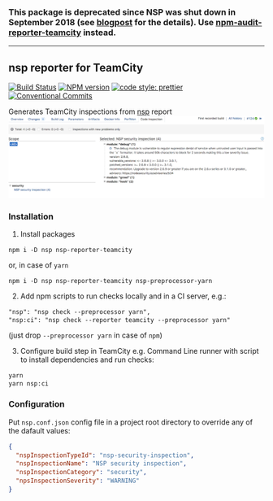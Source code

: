### This package is deprecated since NSP was shut down in September 2018 (see [blogpost](https://blog.npmjs.org/post/175511531085/the-node-security-platform-service-is-shutting) for the details). Use [npm-audit-reporter-teamcity](https://github.com/cy6erskunk/npm-audit-reporter-teamcity) instead.

---

## nsp reporter for TeamCity
[![Build Status](https://travis-ci.org/cy6erskunk/nsp-reporter-teamcity.svg?branch=master)](https://travis-ci.org/cy6erskunk/nsp-reporter-teamcity)
[![NPM version](https://img.shields.io/npm/v/nsp-reporter-teamcity.svg)](https://www.npmjs.com/package/nsp-reporter-teamcity)
[![code style: prettier](https://img.shields.io/badge/code_style-prettier-ff69b4.svg?style=flat-square)](https://github.com/prettier/prettier)
[![Conventional Commits](https://img.shields.io/badge/Conventional%20Commits-1.0.0-yellow.svg)](https://conventionalcommits.org)

Generates TeamCity inspections from [nsp][nsp] report
![Demo report](tc-ui.png)

### Installation
1. Install packages
```
npm i -D nsp nsp-reporter-teamcity
```
or, in case of `yarn`
```
npm i -D nsp nsp-reporter-teamcity nsp-preprocessor-yarn
```
2. Add npm scripts to run checks locally and in a CI server, e.g.:
```
"nsp": "nsp check --preprocessor yarn",
"nsp:ci": "nsp check --reporter teamcity --preprocessor yarn"
```
(just drop `--preprocessor yarn` in case of `npm`)

3. Configure build step in TeamCity
e.g. Command Line runner with script to install dependencies and run checks:
```
yarn
yarn nsp:ci
```

### Configuration
Put `nsp.conf.json` config file in a project root directory to override any of the dafault values:

```json
{
  "nspInspectionTypeId": "nsp-security-inspection",
  "nspInspectionName": "NSP security inspection",
  "nspInspectionCategory": "security",
  "npsInspectionSeverity": "WARNING"
}
```

[nsp]: https://www.npmjs.com/package/nsp
